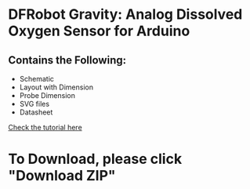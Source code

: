 # DFRobot Gravity: Analog Dissolved Oxygen Sensor for Arduino

## Contains the Following:

* Schematic
* Layout with Dimension
* Probe Dimension
* SVG files
* Datasheet

[Check the tutorial here](https://www.dfrobot.com/wiki/index.php/Gravity:_Analog_Dissolved_Oxygen_Sensor_SKU:SEN0237)

# To Download, please click "Download ZIP"
